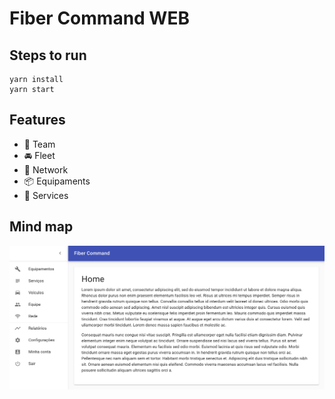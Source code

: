 # Fiber Command WEB
## Steps to run

    yarn install
    yarn start

## Features

- 👥 Team
- 🚘 Fleet
- 📡 Network
- 📦 Equipaments
- 📄 Services

## Mind map

![layout](layout.png)